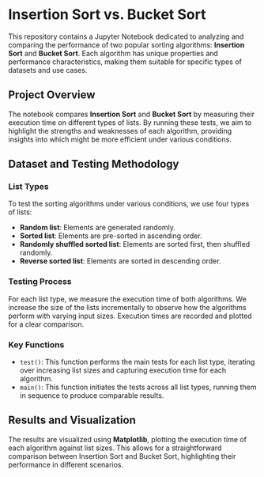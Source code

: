 # Insertion Sort vs. Bucket Sort

This repository contains a Jupyter Notebook dedicated to analyzing and comparing the performance of two popular sorting algorithms: **Insertion Sort** and **Bucket Sort**. Each algorithm has unique properties and performance characteristics, making them suitable for specific types of datasets and use cases.

## Project Overview

The notebook compares **Insertion Sort** and **Bucket Sort** by measuring their execution time on different types of lists. By running these tests, we aim to highlight the strengths and weaknesses of each algorithm, providing insights into which might be more efficient under various conditions.

## Dataset and Testing Methodology

### List Types
To test the sorting algorithms under various conditions, we use four types of lists:
- **Random list**: Elements are generated randomly.
- **Sorted list**: Elements are pre-sorted in ascending order.
- **Randomly shuffled sorted list**: Elements are sorted first, then shuffled randomly.
- **Reverse sorted list**: Elements are sorted in descending order.

### Testing Process
For each list type, we measure the execution time of both algorithms. We increase the size of the lists incrementally to observe how the algorithms perform with varying input sizes. Execution times are recorded and plotted for a clear comparison.

### Key Functions
- `test()`: This function performs the main tests for each list type, iterating over increasing list sizes and capturing execution time for each algorithm.
- `main()`: This function initiates the tests across all list types, running them in sequence to produce comparable results.

## Results and Visualization
The results are visualized using **Matplotlib**, plotting the execution time of each algorithm against list sizes. This allows for a straightforward comparison between Insertion Sort and Bucket Sort, highlighting their performance in different scenarios.